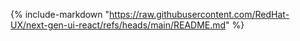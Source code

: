 {%
    include-markdown "https://raw.githubusercontent.com/RedHat-UX/next-gen-ui-react/refs/heads/main/README.md"
%}